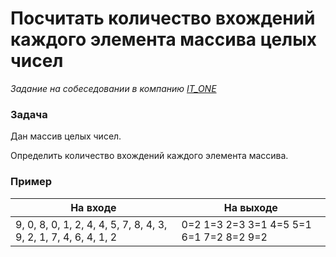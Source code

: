 # Посчитать количество вхождений каждого элемента массива целых чисел

_Задание на собеседовании в компанию [IT_ONE](https://www.it-one.ru/)_

### Задача

Дан массив целых чисел.

Определить количество вхождений каждого элемента массива.

### Пример

| На входе | На выходе |
|---------------------------------|---------------------------------------|
| 9, 0, 8, 0, 1, 2, 4, 4, 5, 7, 8, 4, 3, 9, 2, 1, 7, 4, 6, 4, 1, 2   | 0=2 1=3 2=3 3=1 4=5 5=1 6=1 7=2 8=2 9=2 |

